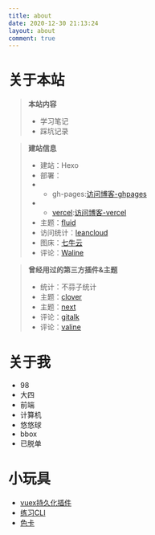 ```yaml
---
title: about
date: 2020-12-30 21:13:24
layout: about
comment: true
---
```


# 关于本站
>  **本站内容**
> - 学习笔记
> - 踩坑记录

>  **建站信息**
> - 建站：Hexo
> - 部署：
> - - gh-pages:[访问博客-ghpages](https://blog.shuaxinjs.cn)
> - - [vercel](https://vercel.com):[访问博客-vercel](https://blog.shuaxindiary.cn)
> - 主题：[fluid](https://hexo.fluid-dev.com/docs/)
> - 访问统计：[leancloud](https://www.leancloud.cn/)
> - 图床：[七牛云](https://www.qiniu.com/)
> - 评论：[Waline](https://waline.js.org/)


>  **曾经用过的第三方插件&主题**
> - 统计：不蒜子统计
> - 主题：[clover](https://github.com/esappear/hexo-theme-clover)
> - 主题：[next](http://theme-next.iissnan.com/)
> - 评论：[gitalk](https://github.com/gitalk/gitalk)
> - 评论：[valine](https://valine.js.org/)



# 关于我

- 98
- 大四
- 前端
- 计算机
- 悠悠球
- bbox
- 已脱单

# 小玩具

- [vuex持久化插件](https://github.com/SHUAXINDIARY/cacheState)
- [练习CLI](https://github.com/SHUAXINDIARY/demo-cli)
- [色卡](https://github.com/SHUAXINDIARY/colorGuide)